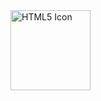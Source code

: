<img src="https://cutewallpaper.org/21/bonzi-buddy-wallpaper/11444785-protegent-vs-bonzi-buddy-PNG-image-with-.png" alt="HTML5 Icon" width="128" height="128">
